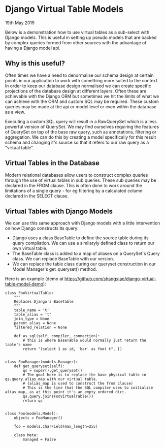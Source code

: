 # Django Virtual Table Models

19th May 2019

Below is a demonstration how to use virtual tables as a sub-select with Django models. This is useful in setting up
pseudo models that are backed by complex queries formed from other sources with the advantage of having a Django model api.

## Why is this useful?

Often times we have a need to denormalise our schema design at certain points in our application to work with something more
suited to the context. In order to keep our database design normalised we can create specific projections of the database
design at different layers.  Often these are achievable with the Django ORM but sometimes we hit the limits of what we can
achieve with the ORM and custom SQL may be required.  These custom queries may be made at the api or model level or even
within the database as a view.

Executing a custom SQL query will result in a RawQuerySet which is a less powerful version of QuerySet.  We may find ourselves
requiring the features of QuerySet on top of the base raw query, such as annotations, filtering or aggregation.  We can do
this by creating a model specifically for this result schema and changing it's source so that it refers to our raw query
as a "virtual table".

## Virtual Tables in the Database

Modern relational databases allow users to construct complex queries through the use of virtual tables in sub queries.  These
sub queries may be declared in the FROM clause.  This is often done to work around the limitations of a single query - for eg
filtering by a calculated column declared in the SELECT clause. 

## Virtual Tables with Django Models

We can use this same approach with Django models with a little intervention on how Django constructs its query:

 * Django uses a class BaseTable to define the source table during its query compliation.  We can use a similaryly defined
   class to return our own virtual table.
 * The BaseTable class is added to a map of aliases on a QuerySet's Query class.  We can replace BaseTable with our version.
 * We can replace the table class during our queryset construction in our Model Manager's get_queryset() method.
 
Here is an example (demo at https://github.com/shangxiao/django-virtual-table-model-demo):


```
class FooVirtualTable:
    """
    Replaces Django's BaseTable
    """
    table_name = 't'
    table_alias = 't'
    join_type = None
    parent_alias = None
    filtered_relation = None

    def as_sql(self, compiler, connection):
        # this is where BaseTable would normally just return the table's name
        return "(select 1 as id, 'bar' as foo) t", []


class FooManager(models.Manager):
    def get_queryset(self):
        qs = super().get_queryset()
        # The goal here is to replace the base physical table in qs.query.alias_map with our virtual table.
        # (alias_map is used to construct the from clause)
        # This is the line that the SQL compiler uses to initialise alias_map, as at this point it's an empty ordered dict.
        qs.query.join(FooVirtualTable())
        return qs


class Foo(models.Model):
    objects = FooManager()

    foo = models.CharField(max_length=255)

    class Meta:
        managed = False
```
